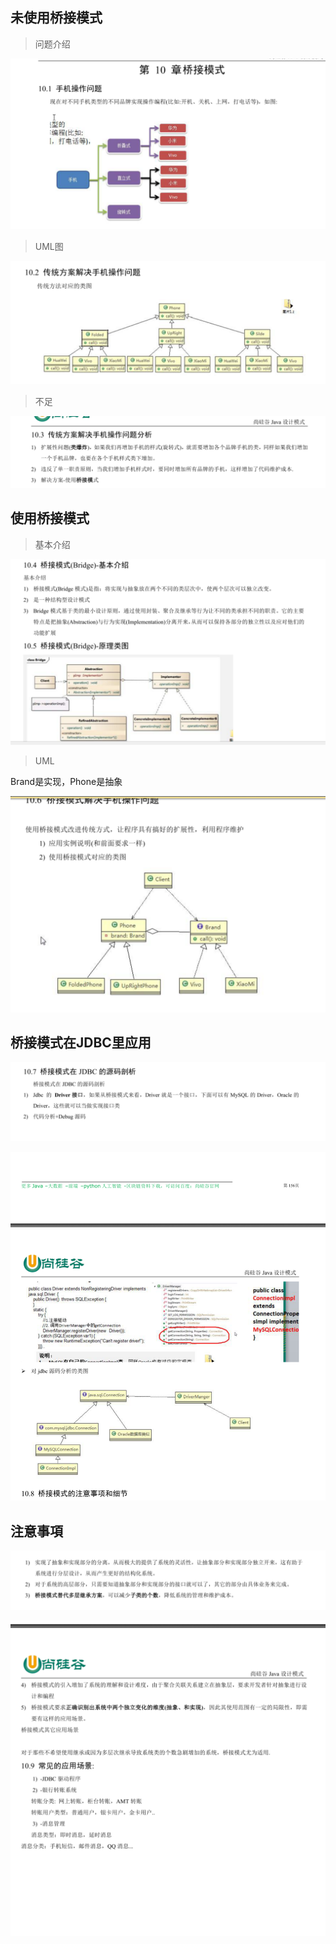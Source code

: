 ## 未使用桥接模式

> 问题介绍

![image-20220325220906999](image-20220325220906999.png)

> UML图

![image-20220325220937973](image-20220325220937973.png)

> 不足

![image-20220325221045464](image-20220325221045464.png)

## 使用桥接模式

> 基本介绍

![image-20220325222503669](image-20220325222503669.png)



> UML

Brand是实现，Phone是抽象

![image-20220325222606736](image-20220325222606736.png)



## 桥接模式在JDBC里应用

![image-20220325224305204](image-20220325224305204.png)

![image-20220325224245477](image-20220325224245477.png)



## 注意事項

![image-20220325224332048](image-20220325224332048.png)

![image-20220325224401770](image-20220325224401770.png)
